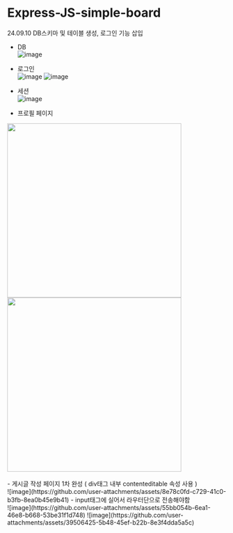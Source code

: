 ﻿# Express-JS-simple-board

24.09.10 DB스키마 및 테이블 생성, 로그인 기능 삽입

- DB
  <br/>
![image](https://github.com/user-attachments/assets/9f4999b1-ff0d-4a93-9a78-7c6a90f2a36d)

- 로그인
  <br/>
![image](https://github.com/user-attachments/assets/79f4a2c2-be5e-4cd5-ac76-c3f6b990f365)
![image](https://github.com/user-attachments/assets/ef76426f-3592-4c0f-95bd-555987791ffb)

- 세션
  <br/>
![image](https://github.com/user-attachments/assets/723873fe-248b-479e-af68-d59f79d46854)

- 프로필 페이지
  <br/>
<img src="https://github.com/user-attachments/assets/0b0e84c1-03cd-42b9-b36b-48e98e89de9f" width="400" />
<img src="https://github.com/user-attachments/assets/48abc53d-90c2-4757-bb24-e36ed64d8bf6" width="400" />
<br/>
<br/>
- 게시글 작성 페이지 1차 완성 ( div태그 내부 contenteditable 속성 사용 )
  <br/>
![image](https://github.com/user-attachments/assets/8e78c0fd-c729-41c0-b3fb-8ea0b45e9b41)
  - input태그에 실어서 라우터단으로 전송해야함
    <br/>
    ![image](https://github.com/user-attachments/assets/55bb054b-6ea1-46e8-b668-53be31f1d748)
    ![image](https://github.com/user-attachments/assets/39506425-5b48-45ef-b22b-8e3f4dda5a5c)


